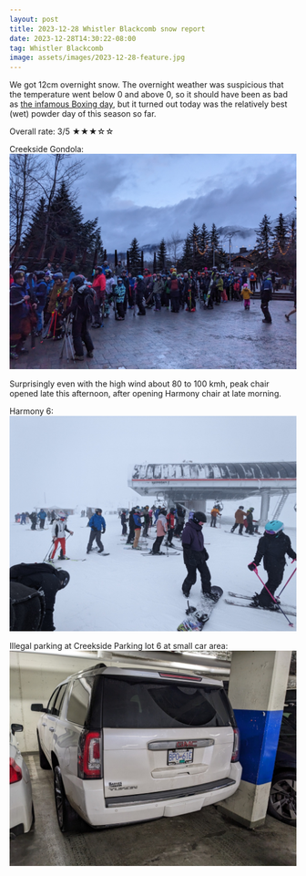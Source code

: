 ```yaml
---
layout: post
title: 2023-12-28 Whistler Blackcomb snow report
date: 2023-12-28T14:30:22-08:00
tag: Whistler Blackcomb
image: assets/images/2023-12-28-feature.jpg
---
```

We got 12cm overnight snow. The overnight weather was suspicious that the temperature went below 0 and above 0, so it should have been as bad as
[the infamous Boxing day](/2023-12-28-2023-12-28-whistler-blackcomb-snow-report), but it turned out today was the relatively best (wet) powder day of this season so far.

Overall rate: 3/5 ★★★☆☆

Creekside Gondola:
![](/assets/images/2023-12-28-creekside-gondola.jpg)

Surprisingly even with the high wind about 80 to 100 kmh, peak chair opened late this afternoon, after opening Harmony chair at late morning.

Harmony 6:
![](/assets/images/2023-12-28-harmony-6.jpg)

Illegal parking at Creekside Parking lot 6 at small car area:
![](/assets/images/2023-12-28-illegal-parking.jpg)
